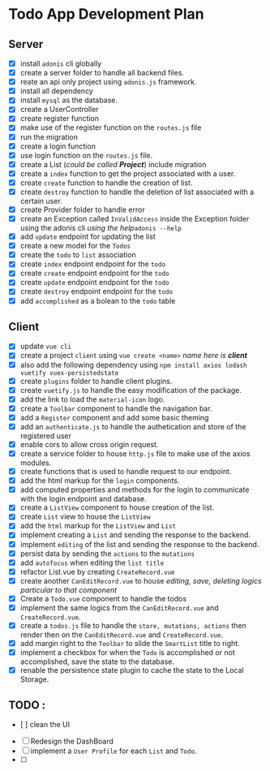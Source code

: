 # Todo App Development Plan

## Server

- [x] install `adonis` cli globally
- [x] create a server folder to handle all backend files.
- [x] reate an api only project using `adonis.js` framework.
- [x] install all dependency
- [x] install `mysql` as the database.
- [x] create a UserController
- [x] create register function
- [x] make use of the register function on the `routes.js` file
- [x] run the migration
- [x] create a login function
- [x] use login function on the `routes.js` file.
- [x] create a List (_could be called **Project**_) include migration
- [x] create a `index` function to get the project associated with a user.
- [x] create `create` function to handle the creation of list.
- [x] create `destroy` function to handle the deletion of list associated with a certain user.
- [x] create Provider folder to handle error
- [x] create an Exception called `InValidAccess` inside the Exception folder using the adonis cli _using the help_`adonis --help`
- [x] add `update` endpoint for updating the list
- [x] create a new model for the `Todos`
- [x] create the `todo` to `list` association
- [x] create `index` endpoint endpoint for the `todo`
- [x] create `create` endpoint endpoint for the `todo`
- [x] create `update` endpoint endpoint for the `todo`
- [x] create `destroy` endpoint endpoint for the `todo`
- [x] add `accomplished` as a bolean to the `todo` table

## Client

- [x] update `vue cli`
- [x] create a project `client` using `vue create <name>` _name here is **client**_
- [x] also add the following dependency using `npm install axios lodash vuetify vuex-persistedstate`
- [x] create `plugins` folder to handle client plugins.
- [x] create `vuetify.js` to handle the easy modification of the package.
- [x] add the link to load the `material-icon` logo.
- [x] create a `Toolbar` component to handle the navigation bar.
- [x] add a `Register` component and add some basic theming
- [x] add an `authenticate.js` to handle the authetication and store of the registered user
- [x] enable cors to allow cross origin request.
- [x] create a service folder to house `http.js` file to make use of the axios modules.
- [x] create functions that is used to handle request to our endpoint.
- [x] add the html markup for the `login` components. 
- [x] add computed properties and methods for the login to communicate with the login endpoint and database.
- [x] create a `ListView` component to house creation of the list. 
- [x] create `List` view to house the `ListView`
- [x] add the `html` markup for the `ListView` and `List`
- [x] implement creating a `List` and sending the response to the backend. 
- [x] implement `editing` of the list and sending the response to the backend.
- [x] persist data by sending the `actions` to the `mutations`
- [x] add `autofocus` when editing the `list title`
- [x] refactor List.vue by creating `CreateRecord.vue`
- [x] create another `CanEditRecord.vue` to house _editing, save, deleting logics particular to that component_
- [x] Create a `Todo.vue` component to handle the todos 
- [x] implement the same logics from the `CanEditRecord.vue` and `CreateRecord.vue`. 
- [x] create a `todos.js` file to handle the `store, mutations, actions` then render then on the `CanEditRecord.vue` and `CreateRecord.vue`. 
- [x] add margin right to the `Toolbar` to slide the `SmartList` title to right.
- [x] implement a checkbox for when the `Todo` is accomplished or not accomplished, save the state to the database. 
- [x] renable the persistence state plugin to cache the state to the Local Storage.  

## TODO : 
- [ ] clean the UI
- [ ] Redesign the DashBoard  
- [ ] implement a `User Profile` for each `List` and `Todo`.
- [ ] 